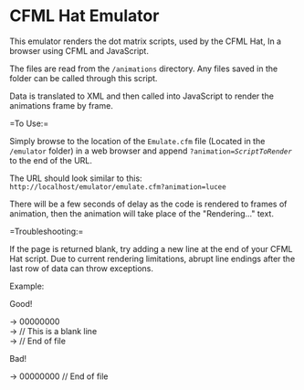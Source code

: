 CFML Hat Emulator
=================

This emulator renders the dot matrix scripts, used by the CFML Hat, In a browser using CFML and JavaScript.

The files are read from the <code>/animations</code> directory. Any files saved in the folder can be called through this script.

Data is translated to XML and then called into JavaScript to render the animations frame by frame.

=To Use:=

Simply browse to the location of the <code>Emulate.cfm</code> file (Located in the <code>/emulator</code> folder) in a web browser and append <code>?animation=<em>ScriptToRender</em></code> to the end of the URL.

The URL should look similar to this: <code>http://localhost/emulator/emulate.cfm?animation=lucee</code>

There will be a few seconds of delay as the code is rendered to frames of animation, then the animation will take place of the "Rendering..." text.

=Troubleshooting:=

If the page is returned blank, try adding a new line at the end of your CFML Hat script. Due to current rendering limitations, abrupt line endings after the last row of data can throw exceptions.

Example:

Good!

->	00000000<br />
->  // This is a blank line<br />
->  // End of file<br />

Bad!

->	00000000 // End of file